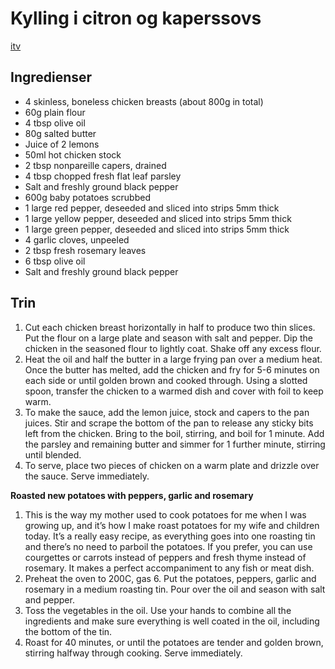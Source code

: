 # Kylling i citron og kaperssovs
[itv](https://www.itv.com/thismorning/food/ginos-meal-in-minutes)

## Ingredienser
- 4 skinless, boneless chicken breasts (about 800g in total)
- 60g plain flour
- 4 tbsp olive oil
- 80g salted butter
- Juice of 2 lemons
- 50ml hot chicken stock
- 2 tbsp nonpareille capers, drained
- 4 tbsp chopped fresh flat leaf parsley
- Salt and freshly ground black pepper
- 600g baby potatoes scrubbed
- 1 large red pepper, deseeded and sliced into strips 5mm thick
- 1 large yellow pepper, deseeded and sliced into strips 5mm thick
- 1 large green pepper, deseeded and sliced into strips 5mm thick
- 4 garlic cloves, unpeeled
- 2 tbsp fresh rosemary leaves
- 6 tbsp olive oil
- Salt and freshly ground black pepper

## Trin
1. Cut each chicken breast horizontally in half to produce two thin slices. Put the flour on a large plate and season with salt and pepper. Dip the chicken in the seasoned flour to lightly coat. Shake off any excess flour.
2. Heat the oil and half the butter in a large frying pan over a medium heat. Once the butter has melted, add the chicken and fry for 5-6 minutes on each side or until golden brown and cooked through. Using a slotted spoon, transfer the chicken to a warmed dish and cover with foil to keep warm.
3. To make the sauce, add the lemon juice, stock and capers to the pan juices. Stir and scrape the bottom of the pan to release any sticky bits left from the chicken. Bring to the boil, stirring, and boil for 1 minute. Add the parsley and remaining butter and simmer for 1 further minute, stirring until blended.
4. To serve, place two pieces of chicken on a warm plate and drizzle over the sauce. Serve immediately.

**Roasted new potatoes with peppers, garlic and rosemary**
1. This is the way my mother used to cook potatoes for me when I was growing up, and it’s how I make roast potatoes for my wife and children today. It’s a really easy recipe, as everything goes into one roasting tin and there’s no need to parboil the potatoes. If you prefer, you can use courgettes or carrots instead of peppers and fresh thyme instead of rosemary. It makes a perfect accompaniment to any fish or meat dish.
2. Preheat the oven to 200C, gas 6. Put the potatoes, peppers, garlic and rosemary in a medium roasting tin. Pour over the oil and season with salt and pepper.
3. Toss the vegetables in the oil. Use your hands to combine all the ingredients and make sure everything is well coated in the oil, including the bottom of the tin.
4. Roast for 40 minutes, or until the potatoes are tender and golden brown, stirring halfway through cooking. Serve immediately.